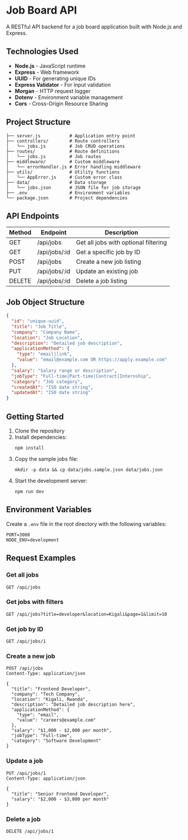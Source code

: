 # Job Board API

A RESTful API backend for a job board application built with Node.js and Express.

## Technologies Used

- **Node.js** - JavaScript runtime
- **Express** - Web framework
- **UUID** - For generating unique IDs
- **Express Validator** - For input validation
- **Morgan** - HTTP request logger
- **Dotenv** - Environment variable management
- **Cors** - Cross-Origin Resource Sharing

## Project Structure

```
├── server.js           # Application entry point
├── controllers/        # Route controllers
│   └── jobs.js         # Job CRUD operations
├── routes/             # Route definitions
│   └── jobs.js         # Job routes
├── middleware/         # Custom middleware
│   └── errorHandler.js # Error handling middleware
├── utils/              # Utility functions
│   └── AppError.js     # Custom error class
├── data/               # Data storage
│   └── jobs.json       # JSON file for job storage
├── .env                # Environment variables
└── package.json        # Project dependencies
```

## API Endpoints

| Method | Endpoint | Description |
|--------|----------|-------------|
| GET    | /api/jobs | Get all jobs with optional filtering |
| GET    | /api/jobs/:id | Get a specific job by ID |
| POST   | /api/jobs | Create a new job listing |
| PUT    | /api/jobs/:id | Update an existing job |
| DELETE | /api/jobs/:id | Delete a job listing |

## Job Object Structure

```json
{
  "id": "unique-uuid",
  "title": "Job Title",
  "company": "Company Name",
  "location": "Job Location",
  "description": "Detailed job description",
  "applicationMethod": {
    "type": "email|link",
    "value": "email@example.com OR https://apply.example.com"
  },
  "salary": "Salary range or description",
  "jobType": "Full-time|Part-time|Contract|Internship",
  "category": "Job category",
  "createdAt": "ISO date string",
  "updatedAt": "ISO date string"
}
```

## Getting Started

1. Clone the repository
2. Install dependencies:
   ```
   npm install
   ```
3. Copy the sample jobs file:
   ```
   mkdir -p data && cp data/jobs.sample.json data/jobs.json
   ```
4. Start the development server:
   ```
   npm run dev
   ```

## Environment Variables

Create a `.env` file in the root directory with the following variables:

```
PORT=3000
NODE_ENV=development
```

## Request Examples

### Get all jobs
```
GET /api/jobs
```

### Get jobs with filters
```
GET /api/jobs?title=developer&location=Kigali&page=1&limit=10
```

### Get job by ID
```
GET /api/jobs/1
```

### Create a new job
```
POST /api/jobs
Content-Type: application/json

{
  "title": "Frontend Developer",
  "company": "Tech Company",
  "location": "Kigali, Rwanda",
  "description": "Detailed job description here",
  "applicationMethod": {
    "type": "email",
    "value": "careers@example.com"
  },
  "salary": "$1,000 - $2,000 per month",
  "jobType": "Full-time",
  "category": "Software Development"
}
```

### Update a job
```
PUT /api/jobs/1
Content-Type: application/json

{
  "title": "Senior Frontend Developer",
  "salary": "$2,000 - $3,000 per month"
}
```

### Delete a job
```
DELETE /api/jobs/1
```